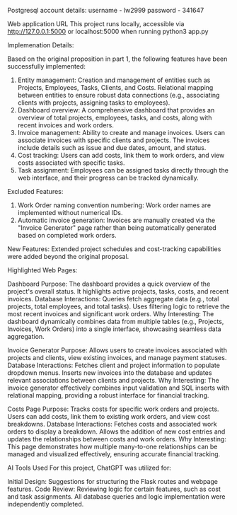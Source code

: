 Postgresql account details:
username - lw2999
password - 341647

Web application URL
This project runs locally, accessible via http://127.0.0.1:5000 or localhost:5000 when running python3 app.py

Implemenation Details: 

Based on the original proposition in part 1, the following features have been successfully implemented:
1. Entity management: Creation and management of entities such as Projects, Employees, Tasks, Clients, and Costs.
Relational mapping between entities to ensure robust data connections (e.g., associating clients with projects, assigning tasks to employees).
2. Dashboard overview: A comprehensive dashboard that provides an overview of total projects, employees, tasks, and costs, along with recent invoices and work orders.
3. Invoice management: Ability to create and manage invoices. Users can associate invoices with specific clients and projects. The invoices include details such as issue and due dates, amount, and status. 
4. Cost tracking: Users can add costs, link them to work orders, and view costs associated with specific tasks.
5. Task assignment: Employees can be assigned tasks directly through the web interface, and their progress can be tracked dynamically.

Excluded Features: 
1. Work Order naming convention numbering: Work order names are implemented without numerical IDs.
2. Automatic invoice generation: Invoices are manually created via the "Invoice Generator" page rather than being automatically generated based on completed work orders.

New Features: 
Extended project schedules and cost-tracking capabilities were added beyond the original proposal.

Highlighted Web Pages: 

Dashboard
Purpose: The dashboard provides a quick overview of the project's overall status. It highlights active projects, tasks, costs, and recent invoices.
Database Interactions:
Queries fetch aggregate data (e.g., total projects, total employees, and total tasks).
Uses filtering logic to retrieve the most recent invoices and significant work orders.
Why Interesting: The dashboard dynamically combines data from multiple tables (e.g., Projects, Invoices, Work Orders) into a single interface, showcasing seamless data aggregation.

Invoice Generator
Purpose: Allows users to create invoices associated with projects and clients, view existing invoices, and manage payment statuses.
Database Interactions:
Fetches client and project information to populate dropdown menus.
Inserts new invoices into the database and updates relevant associations between clients and projects.
Why Interesting: The invoice generator effectively combines input validation and SQL inserts with relational mapping, providing a robust interface for financial tracking.

Costs Page
Purpose: Tracks costs for specific work orders and projects. Users can add costs, link them to existing work orders, and view cost breakdowns.
Database Interactions:
Fetches costs and associated work orders to display a breakdown.
Allows the addition of new cost entries and updates the relationships between costs and work orders.
Why Interesting: This page demonstrates how multiple many-to-one relationships can be managed and visualized effectively, ensuring accurate financial tracking.

AI Tools Used
For this project, ChatGPT was utilized for:

Initial Design: Suggestions for structuring the Flask routes and webpage features.
Code Review: Reviewing logic for certain features, such as cost and task assignments.
All database queries and logic implementation were independently completed.
